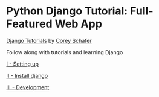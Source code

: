 # Python Django Tutorial: Full-Featured Web App
[Django Tutorials](https://www.youtube.com/playlist?list=PL-osiE80TeTtoQCKZ03TU5fNfx2UY6U4p) by [Corey Schafer](https://www.youtube.com/channel/UCCezIgC97PvUuR4_gbFUs5g)

Follow along with tutorials and learning Django

[I - Setting up](https://github.com/RaulVS14/django_CS/blob/master/Documentation/I%20-%20Setting%20up.md)

[II - Install django](https://github.com/RaulVS14/django_CS/blob/master/Documentation/II%20-%20Install%20django.md)

[III - Development](https://github.com/RaulVS14/django_CS/blob/master/Documentation/II%20-%20Development.md)